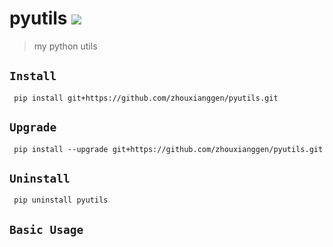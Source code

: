 pyutils
![](https://img.shields.io/badge/python%20-%203.7-brightgreen.svg)
========
> my python utils 

## `Install`
` pip install git+https://github.com/zhouxianggen/pyutils.git`

## `Upgrade`
` pip install --upgrade git+https://github.com/zhouxianggen/pyutils.git`

## `Uninstall`
` pip uninstall pyutils`

## `Basic Usage`
```python
```
